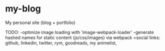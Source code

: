# my-blog
My personal site (blog + portfolio)


TODO:
-optimize image loading with 'image-webpack-loader'
-generate hashed names for static content (js/css/images) via webpack
=social links: github, linkedin, twitter, rym, goodreads, my animelist, 